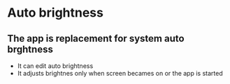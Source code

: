 # Auto brightness
## The app is replacement for system auto brghtness  
- It can edit auto brightness  
- It adjusts brightnes only when screen becames on or the app is started   
